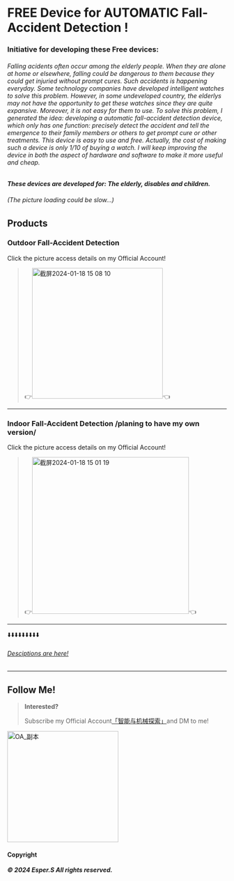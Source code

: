 # FREE Device for AUTOMATIC Fall-Accident Detection !


### Initiative for developing these Free devices:
###### Falling acidents often occur among the elderly people. When they are alone at home or elsewhere, falling could be dangerous to them because they could get injuried without prompt cures. Such accidents is happening everyday. Some technology companies have developed intelligent watches to solve this problem. However, in some undeveloped country, the elderlys may not have the opportunity to get these watches since they are quite expansive. Moreover, it is not easy for them to use. To solve this problem, I generated the idea: developing a automatic fall-accident detection device, which only has one function: precisely detect the accident and tell the emergence to their family members or others to get prompt cure or other treatments. This device is easy to use and free. Actually, the cost of making such a device is only 1/10 of buying a watch. I will keep improving the device in both the aspect of hardware and software to make it more useful and cheap.


**_These devices are developed for: The elderly, disables and children._**
###### (The picture loading could be slow...)




## Products

### Outdoor Fall-Accident Detection

Click the picture access details on my Official Account!
> 👉[<img width="300" alt="截屏2024-01-18 15 08 10" src="https://github.com/heli-xu/findSVI/assets/156643030/95cd3e54-2301-44c6-bcdc-77d8b6194011">](https://mp.weixin.qq.com/s?__biz=Mzk0MTUyNzk0Mw==&mid=2247483863&idx=1&sn=d1e0ed87a6b0e2a22d3245d9fcdf6977&chksm=c2d0473ff5a7ce29acda677ce68c8e68d1afab0f85a8a9cf42ac1b9163411e5ec2c47cbe805d#rd)👈

---

### Indoor Fall-Accident Detection /planing to have my own version/



Click the picture access details on my Official Account!
> 👉[<img width="360" alt="截屏2024-01-18 15 01 19" src="https://github.com/bluesky-social/atproto/assets/156643030/d09b3bc9-fada-4138-8723-fb5afe85b3fd">](https://mp.weixin.qq.com/s?__biz=Mzk0MTUyNzk0Mw==&mid=2247483810&idx=1&sn=8a458a1cdae362b880efcdbcb1219867&chksm=c2d0474af5a7ce5cccc3c3f7f2e4a55246ca912b6c0df61d225025c7af0a9ebb876062e20e0e#rd)👈



---
⬇️⬇️⬇️⬇️⬇️⬇️⬇️⬇️⬇️
######  [Desciptions are here!](https://esperaa.github.io/Moreinfos/)
---

## Follow Me!

> **Interested?**
> 
> Subscribe my Official Account[「智能与机械探索」](https://esperaa.github.io/WebextensionforAutome-/)and DM to me!
> 

<img width="255" alt="OA_副本" src="https://github.com/Esperaa/meaidevice/assets/156643030/228ad1d2-c708-4956-82b1-a82b929415d9">

#### Copyright

**_© 2024 Esper.S All rights reserved._**

